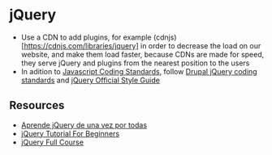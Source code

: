 # jQuery

- Use a CDN to add plugins, for example (cdnjs)[https://cdnjs.com/libraries/jquery] in order to decrease the load on our website, and make them load faster, because CDNs are made for speed, they serve jQuery and plugins from the nearest position to the users
- In adition to [Javascript Coding Standards](/javascript/), follow [Drupal jQuery coding standards](https://www.drupal.org/docs/develop/standards/javascript/jquery-coding-standards) and [jQuery Official Style Guide](https://contribute.jquery.org/style-guide/js/)

## Resources
- [Aprende jQuery de una vez por todas](https://www.youtube.com/watch?v=HnxSEZ5hQ-A&list=PLM-Y_YQmMEqCYb4p3TO23JW6MdBu_InS5&ab_channel=WmediaporJuanAndr%C3%A9sN%C3%BA%C3%B1ez)
- [jQuery Tutorial For Beginners](https://www.youtube.com/watch?v=2OMzGhlIZpg)
- [jQuery Full Course](https://www.youtube.com/watch?v=HgvIox6ehkM)
